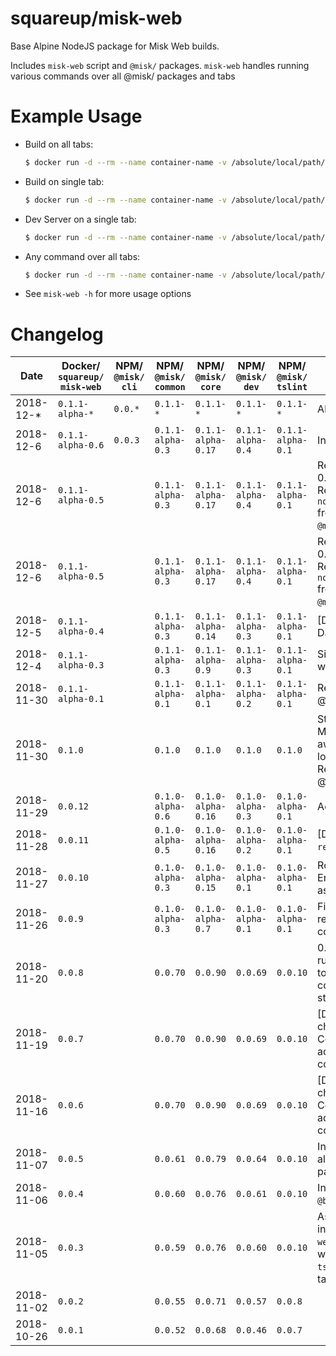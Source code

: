 # squareup/misk-web

Base Alpine NodeJS package for Misk Web builds.

Includes `misk-web` script and `@misk/` packages. `misk-web` handles running various commands over all @misk/ packages and tabs

# Example Usage

- Build on all tabs:

  ```bash
  $ docker run -d --rm --name container-name -v /absolute/local/path/to/web:/web squareup/misk-web:0.0.1 misk-web -b
  ```

- Build on single tab:

  ```bash
  $ docker run -d --rm --name container-name -v /absolute/local/path/to/web/tabs/tabname:/web/tabs/tabname squareup/misk-web:0.0.1 misk-web -b
  ```

- Dev Server on a single tab:

  ```bash
  $ docker run -d --rm --name container-name -v /absolute/local/path/to/web/tabs/tabname:/web/tabs/tabname squareup/misk-web:0.0.1 misk-web -d
  ```

- Any command over all tabs:

  ```bash
  $ docker run -d --rm --name container-name -v /absolute/local/path/to/web:/web squareup/misk-web:0.0.1 misk-web -z "your command here"
  ```

- See `misk-web -h` for more usage options

# Changelog

| Date       | Docker/ `squareup/ misk-web` | NPM/ `@misk/ cli` | NPM/ `@misk/ common` | NPM/ `@misk/ core` | NPM/ `@misk/ dev` | NPM/ `@misk/ tslint` | Release Notes                                                                                                             |
| ---------- | ---------------------------- | ----------------- | -------------------- | ------------------ | ----------------- | -------------------- | ------------------------------------------------------------------------------------------------------------------------- |
| 2018-12-\* | `0.1.1-alpha-*`              | `0.0.*`           | `0.1.1-*`            | `0.1.1-*`          | `0.1.1-*`         | `0.1.1-*`            | Alpha                                                                                                                     |
| 2018-12-6  | `0.1.1-alpha-0.6`            | `0.0.3`           | `0.1.1-alpha-0.3`    | `0.1.1-alpha-0.17` | `0.1.1-alpha-0.4` | `0.1.1-alpha-0.1`    | Initial CLI work.                                                                                                         |
| 2018-12-6  | `0.1.1-alpha-0.5`            |                   | `0.1.1-alpha-0.3`    | `0.1.1-alpha-0.17` | `0.1.1-alpha-0.4` | `0.1.1-alpha-0.1`    | Revert changes in 0.1.1-alpha-0.4. Remove `noUnusedParameters` from tsconfig base in `@misk/dev`.                         |
| 2018-12-6  | `0.1.1-alpha-0.5`            |                   | `0.1.1-alpha-0.3`    | `0.1.1-alpha-0.17` | `0.1.1-alpha-0.4` | `0.1.1-alpha-0.1`    | Revert changes in 0.1.1-alpha-0.4. Remove `noUnusedParameters` from tsconfig base in `@misk/dev`.                         |
| 2018-12-5  | `0.1.1-alpha-0.4`            |                   | `0.1.1-alpha-0.3`    | `0.1.1-alpha-0.14` | `0.1.1-alpha-0.3` | `0.1.1-alpha-0.1`    | [DEPRECATED] DashboardTabContainer                                                                                        |
| 2018-12-4  | `0.1.1-alpha-0.3`            |                   | `0.1.1-alpha-0.3`    | `0.1.1-alpha-0.9`  | `0.1.1-alpha-0.3` | `0.1.1-alpha-0.1`    | SimpleNetwork Ducks with Selectors                                                                                        |
| 2018-11-30 | `0.1.1-alpha-0.1`            |                   | `0.1.1-alpha-0.1`    | `0.1.1-alpha-0.1`  | `0.1.1-alpha-0.2` | `0.1.1-alpha-0.1`    | Rename @misk/core to @misk/core.                                                                                          |
| 2018-11-30 | `0.1.0`                      |                   | `0.1.0`              | `0.1.0`            | `0.1.0`           | `0.1.0`              | Stable Release 0.1.0. Migrate from awesome-typescript-loader to ts-loader. Rename @misk/core to @misk/core.               |
| 2018-11-29 | `0.0.12`                     |                   | `0.1.0-alpha-0.6`    | `0.1.0-alpha-0.16` | `0.1.0-alpha-0.3` | `0.1.0-alpha-0.1`    | Added `reselect` library                                                                                                  |
| 2018-11-28 | `0.0.11`                     |                   | `0.1.0-alpha-0.5`    | `0.1.0-alpha-0.16` | `0.1.0-alpha-0.2` | `0.1.0-alpha-0.1`    | [DEPRECATED] Added `reselect` library.                                                                                    |
| 2018-11-27 | `0.0.10`                     |                   | `0.1.0-alpha-0.3`    | `0.1.0-alpha-0.15` | `0.1.0-alpha-0.1` | `0.1.0-alpha-0.1`    | Robust ErrorCalloutComponent, async network requests                                                                      |
| 2018-11-26 | `0.0.9`                      |                   | `0.1.0-alpha-0.3`    | `0.1.0-alpha-0.7`  | `0.1.0-alpha-0.1` | `0.1.0-alpha-0.1`    | Fixed refreshNodeModules command.                                                                                         |
| 2018-11-20 | `0.0.8`                      |                   | `0.0.70`             | `0.0.90`           | `0.0.69`          | `0.0.10`             | 0.0.5 misk-web runtime. Large changes to Topbar Component, color Enum added with standard colors.                         |
| 2018-11-19 | `0.0.7`                      |                   | `0.0.70`             | `0.0.90`           | `0.0.69`          | `0.0.10`             | [DEPRECATED] Large changes to Topbar Component, color Enum added with standard colors.                                    |
| 2018-11-16 | `0.0.6`                      |                   | `0.0.70`             | `0.0.90`           | `0.0.69`          | `0.0.10`             | [DEPRECATED] Large changes to Topbar Component, color Enum added with standard colors.                                    |
| 2018-11-07 | `0.0.5`                      |                   | `0.0.61`             | `0.0.79`           | `0.0.64`          | `0.0.10`             | Includes CSS to support all `@blueprintjs` packages.                                                                      |
| 2018-11-06 | `0.0.4`                      |                   | `0.0.60`             | `0.0.76`           | `0.0.61`          | `0.0.10`             | Includes all `@blueprintjs` packages.                                                                                     |
| 2018-11-05 | `0.0.3`                      |                   | `0.0.59`             | `0.0.76`           | `0.0.60`          | `0.0.10`             | Assumes `node_modules` installed centrally in `web/node_modules`. This will involve updating `tsconfig.json` in each tab. |
| 2018-11-02 | `0.0.2`                      |                   | `0.0.55`             | `0.0.71`           | `0.0.57`          | `0.0.8`              |                                                                                                                           |
| 2018-10-26 | `0.0.1`                      |                   | `0.0.52`             | `0.0.68`           | `0.0.46`          | `0.0.7`              |                                                                                                                           |
